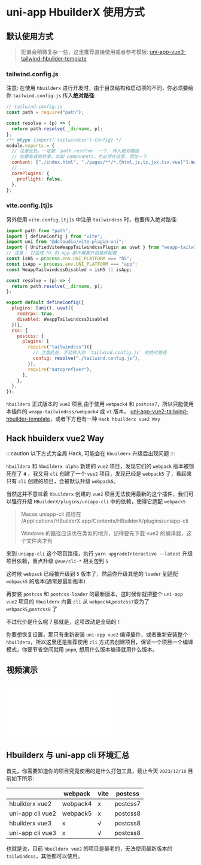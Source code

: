 # uni-app HbuilderX 使用方式

## 默认使用方式

> 配置会稍微复杂一些，这里推荐直接使用或者参考模板: [uni-app-vue3-tailwind-hbuilder-template](https://github.com/sonofmagic/uni-app-vue3-tailwind-hbuilder-template)

### tailwind.config.js

注意: 在使用 `hbuilderx` 进行开发时，由于目录结构和启动项的不同，你必须要给你 `tailwind.config.js` 传入**绝对路径**:

```js
// tailwind.config.js
const path = require("path");

const resolve = (p) => {
  return path.resolve(__dirname, p);
};
/** @type {import('tailwindcss').Config} */
module.exports = {
  // 注意此处，一定要 `path.resolve` 一下, 传入绝对路径
  // 你要有其他目录，比如 components，也必须在这里，添加一下
  content: ["./index.html", "./pages/**/*.{html,js,ts,jsx,tsx,vue}"].map(resolve),
  // ...
  corePlugins: {
    preflight: false,
  },
};
```

### vite.config.[tj]s

另外使用 `vite.config.[tj]s` 中注册 `tailwindcss` 时，也要传入绝对路径:

```js
import path from "path";
import { defineConfig } from "vite";
import uni from "@dcloudio/vite-plugin-uni";
import { UnifiedViteWeappTailwindcssPlugin as uvwt } from "weapp-tailwindcss/vite";
// 注意： 打包成 h5 和 app 都不需要开启插件配置
const isH5 = process.env.UNI_PLATFORM === "h5";
const isApp = process.env.UNI_PLATFORM === "app";
const WeappTailwindcssDisabled = isH5 || isApp;

const resolve = (p) => {
  return path.resolve(__dirname, p);
};

export default defineConfig({
  plugins: [uni(), uvwt({
    rem2rpx: true,
    disabled: WeappTailwindcssDisabled
  })],
  css: {
    postcss: {
      plugins: [
        require("tailwindcss")({
          // 注意此处，手动传入你 `tailwind.config.js` 的绝对路径
          config: resolve("./tailwind.config.js"),
        }),
        require("autoprefixer"),
      ],
    },
  },
});
```

`hbuilderx` 正式版本的 `vue2` 项目,由于使用 `webpack4` 和 `postcss7`，所以只能使用本插件的 `weapp-tailwindcss/webpack4` 或 `v1` 版本， [uni-app-vue2-tailwind-hbuilder-template](https://github.com/sonofmagic/uni-app-vue2-tailwind-hbuilder-template)，或者下方也有一种 `Hack hbuilderx vue2 Way`

<!-- 另外出于开发体验的角度，还是推荐使用 `vscode` 作为你的开发工具，`hbuilderx` 只用于进行原生发布调试与 `ucloud` 部署用。 -->

## Hack hbuilderx vue2 Way

:::caution
以下方式为全局 Hack, 可能会在 `hbuilderx` 升级后出现问题
:::

`hbuilderx` 和 `hbuilderx alpha` 新建的 `vue2` 项目，发现它们的 `webpack` 版本被锁死在了 **`4`** ，我又用 `cli` 创建了一个 `vue2` 项目，发现已经是 `webpack5` 了，看起来只有 `cli` 创建的项目，会被默认升级 `webpack5`。

当然这并不意味着 `hbuilderx` 创建的 `vue2` 项目无法使用最新的这个插件，我们可以强行升级 `HBuilderX/plugins/uniapp-cli` 中的依赖，使得它适配 `webpack5`

> Macos uniapp-cli 路径在  /Applications/HBuilderX.app/Contents/HBuilderX/plugins/uniapp-cli
>
> Windows 的路径应该也在类似的地方，记得要先下载 vue2 的编译器，这个文件夹才有

来到 `uniapp-cli` 这个项目路径，执行 `yarn upgradeInteractive --latest` 升级项目依赖，重点升级 `@vue/cli-*` 相关包到 `5`

这时候 `webpack` 已经被升级到 `5` 版本了，然后你升级其他的 `loader` 到适配 `webpack5` 的版本(通常是最新版本)

再安装 `postcss` 和 `postcss-loader` 的最新版本，这时候你就把整个 `uni-app vue2` 项目的 `hbuilderx` 内置 `cli` 从 `webpack4`,`postcss7`变为了 `webpack5`,`postcss8` 了

不过代价是什么呢？那就是，这项改动是全局的！

你要想恢复设置，那只有重新安装 `uni-app vue2` 编译插件，或者重新安装整个 `hbuilderx`，所以这里还是推荐使用 `cli` 方式去创建项目，保证一个项目一个编译模式，你要节省空间就用 `pnpm`, 想用什么版本编译就用什么版本。

## 视频演示

<iframe src="//player.bilibili.com/player.html?aid=411561123&bvid=BV1EV41197Ps&cid=1413438914&p=1&autoplay=0" scrolling="no" border="0" frameborder="no" framespacing="0" allowfullscreen="true"> </iframe>

## Hbuilderx 与 uni-app cli 环境汇总

首先，你需要知道你的项目究竟使用的是什么打包工具，截止今天 `2023/12/18` 目前如下所示:

|                  | webpack  | vite | postcss  |
| ---------------- | -------- | ---- | -------- |
| hbuilderx vue2   | webpack4 | x    | postcss7 |
| uni-app cli vue2 | webpack5 | x    | postcss8 |
| hbuilderx vue3   | x        | √    | postcss8 |
| uni-app cli vue3 | x        | √    | postcss8 |

也就是说，目前 `hbuilderx vue2` 的项目是最老的，无法使用最新版本的 `tailwindcss`，其他都可以使用。
